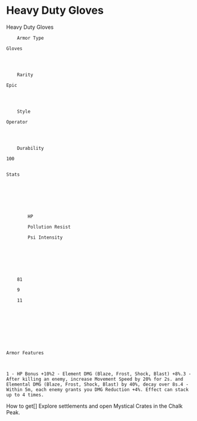 # Heavy Duty Gloves

Heavy Duty Gloves


	
		
		
	
	



	
		Armor Type
	
	Gloves



	
		Rarity
	
	Epic



	
		Style
	
	Operator



	
		Durability
	
	100


	Stats

	
	
	
	
		
		
			HP
		
			Pollution Resist
		
			Psi Intensity
		
		
	
	
	
	
	
		81
	
		9
	
		11
	
	
	






	Armor Features


	
	1 - HP Bonus +10%2 - Element DMG (Blaze, Frost, Shock, Blast) +8%.3 - After killing an enemy, increase Movement Speed by 20% for 2s. and Elemental DMG (Blaze, Frost, Shock, Blast) by 40%, decay over 8s.4 - Within 5m, each enemy grants you DMG Reduction +4%. Effect can stack up to 4 times.







How to get[]
Explore settlements and open Mystical Crates in the Chalk Peak.
